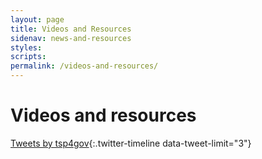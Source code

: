 ```yaml
---
layout: page
title: Videos and Resources
sidenav: news-and-resources
styles:
scripts:
permalink: /videos-and-resources/
---
```


# Videos and resources


<section class="twitter-feed" markdown="1">

[Tweets by tsp4gov](https://twitter.com/tsp4gov?ref_src=twsrc%5Etfw){:.twitter-timeline data-tweet-limit="3"}
<script async src="https://platform.twitter.com/widgets.js" charset="utf-8"></script>

</section>
